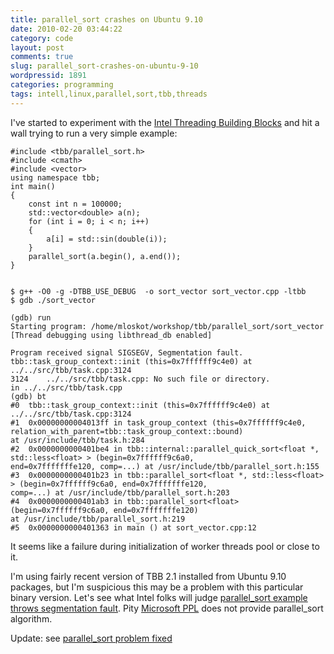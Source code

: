 ```yaml
---
title: parallel_sort crashes on Ubuntu 9.10
date: 2010-02-20 03:44:22
category: code
layout: post
comments: true
slug: parallel_sort-crashes-on-ubuntu-9-10
wordpressid: 1891
categories: programming
tags: intell,linux,parallel,sort,tbb,threads
---
```


I've started to experiment with the [Intel Threading Building Blocks](http://www.threadingbuildingblocks.org/) and hit a wall trying to run a very simple example:

    
```    
#include <tbb/parallel_sort.h>
#include <cmath>
#include <vector>
using namespace tbb;
int main()
{
    const int n = 100000;
    std::vector<double> a(n);
    for (int i = 0; i < n; i++)
    {
        a[i] = std::sin(double(i));
    }
    parallel_sort(a.begin(), a.end());
}


$ g++ -O0 -g -DTBB_USE_DEBUG  -o sort_vector sort_vector.cpp -ltbb
$ gdb ./sort_vector

(gdb) run
Starting program: /home/mloskot/workshop/tbb/parallel_sort/sort_vector
[Thread debugging using libthread_db enabled]

Program received signal SIGSEGV, Segmentation fault.
tbb::task_group_context::init (this=0x7ffffff9c4e0) at ../../src/tbb/task.cpp:3124
3124    ../../src/tbb/task.cpp: No such file or directory.
in ../../src/tbb/task.cpp
(gdb) bt
#0  tbb::task_group_context::init (this=0x7ffffff9c4e0) at ../../src/tbb/task.cpp:3124
#1  0x00000000004013ff in task_group_context (this=0x7ffffff9c4e0, relation_with_parent=tbb::task_group_context::bound)
at /usr/include/tbb/task.h:284
#2  0x0000000000401be4 in tbb::internal::parallel_quick_sort<float *, std::less<float> > (begin=0x7ffffff9c6a0,
end=0x7fffffffe120, comp=...) at /usr/include/tbb/parallel_sort.h:155
#3  0x0000000000401b23 in tbb::parallel_sort<float *, std::less<float> > (begin=0x7ffffff9c6a0, end=0x7fffffffe120,
comp=...) at /usr/include/tbb/parallel_sort.h:203
#4  0x0000000000401ab3 in tbb::parallel_sort<float> (begin=0x7ffffff9c6a0, end=0x7fffffffe120)
at /usr/include/tbb/parallel_sort.h:219
#5  0x0000000000401363 in main () at sort_vector.cpp:12
```


It seems like a failure during initialization of worker threads pool or close to it.


I'm using fairly recent version of TBB 2.1 installed from Ubuntu 9.10 packages, but I'm suspicious this may be a problem with this particular binary version. Let's see what Intel folks will judge [parallel_sort example throws segmentation fault](http://software.intel.com/en-us/forums/showthread.php?t=72130). Pity [Microsoft PPL](http://msdn.microsoft.com/en-us/library/dd492418(VS.100).aspx) does not provide parallel_sort algorithm.


Update: see [parallel_sort problem fixed](/?p=1899)
